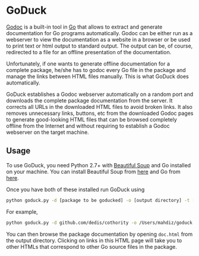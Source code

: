 # GoDuck

[Godoc](https://godoc.org/golang.org/x/tools/cmd/godoc) is a built-in tool in
[Go](https://golang.org/) that allows to extract and generate documentation
for Go programs automatically. Godoc can be either run as a webserver to view
the documentation as a website in a browser or be used to print text
or html output to standard output. The output can be, of course, redirected to
a file for an offline presentation of the documentation.

Unfortunately, if one wants to generate offline documentation for a complete
package, he/she has to godoc every Go file in the package and manage the links
between HTML files manually. This is what GoDuck does automatically.

GoDuck establishes a Godoc webserver automatically on a random port and
downloads the complete package documentation from the server. It corrects all
URLs in the downloaded HTML files to avoid broken links. It also removes
unnecessary links, buttons, etc from the downloaded Godoc pages to generate
good-looking HTML files that can be browsed completely offline from the Internet
and without requiring to establish a Godoc webserver on the target machine.

## Usage
To use GoDuck, you need Python 2.7+ with
[Beautiful Soup](https://www.crummy.com/software/BeautifulSoup)
and Go installed on your machine. You can install Beautiful Soup from [here](https://www.crummy.com/software/BeautifulSoup/bs4/doc/#installing-beautiful-soup)
and Go from [here](https://golang.org/doc/install).

Once you have both of these installed run GoDuck using
```bash
python goduck.py -d [package to be goducked] -o [output directory] -t [project title]
```

For example,
```bash
python goduck.py -d github.com/dedis/cothority -o /Users/mahdiz/goduck -t "The Cothority Project"
```

You can then browse the package documentation by opening `doc.html` from the
output directory. Clicking on links in this HTML page will take you to other
HTMLs that correspond to other Go source files in the package.

